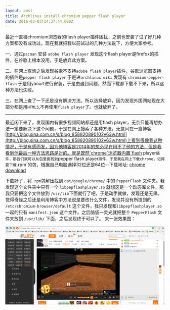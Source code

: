 ```yaml
---
layout: post
title: Archlinux install chromium pepper flash player
date: 2016-02-03T14:37:44.000Z
---
```

最近一直被chromium浏览器的flash player插件困扰，之前也安装了试了好几种方案都没有成功过。现在我就把我以前试过的几种方法说下，方便大家参考。

一、通过`pacman` 安装 `adobe flash player` 发现这个flash player是firefox的插件，在谷歌上根本没用，于是放弃此方案。

二、在网上查询之后发现谷歌不支持`adobe flash player`插件，谷歌浏览器支持的插件是`pepper flash player` 于是进`archlinux wiki` 发现有 `chromium-pepper-flash` 于是用yaourt进行安装，于是由遇到问题，然而下载都下载不下来，所以这种方法也失败。

三、在网上查了一下还是没有解决方法。所以选择放弃，因为发现外国网站现在大部分都是用`HTML5`,不再使用`flash player`了。也就放弃了。

---

最近闲下来了，发现国内有很多视频网站都还是用flash player，无奈只能再想办法一定要解决下这个问题，于是在网上搜索了各种方法，无意间在一篇博客[http://blog.sina.com.cn/s/blog_858820890102v63w.html](http://blog.sina.com.cn/s/blog_858820890102v63w.html)上看到很像我这种情况，于是有感而发，因为他博客是2014年的想必现在用不了他的方法，但是我看到他最后一种方法思路是对的。就是既然`chrome`浏览器内置`flash player`插件，那我们就可以从包里面找到`pepper flash player`插件，于是我在网上下载chrome，记得要下载`.rpm`的包，根据自己电脑选择32位还是64位--下载地址: [chrome download](https://www.google.com/chrome/browser/desktop/)

下载好了，将`.rpm`包解压找到 `opt/google/chrome/` 中的 `PepperFlash` 文件夹。我发现这个文件夹中只有一个 `libpepflashplayer.so` 就想这是一个动态库文件，那我只要把这个文件放到 `/usr/lib`下面就行了吧，于是动手就做，发现还是无果。觉得奇怪之后还是利用博客中方法说是要改什么文件，发现并没有所提到的 `/etc/chromium-browser/default` 这个文件，我只发现和`libpepflashplayer.so` 一起的只有 `manifest.json` 这个文件。之后脑袋一灵光就把整个 `PepperFlash` 文件夹放到 `/usr/lib/` 下面，之后发现终于可以了。
来一张效果图：

![效果图](/images/screenshot.png)

